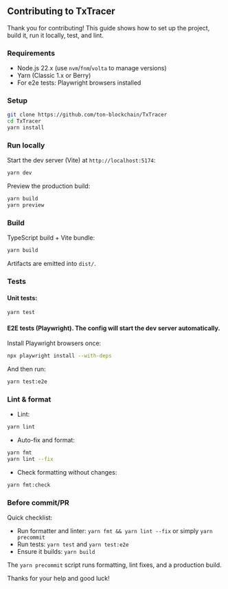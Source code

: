 ## Contributing to TxTracer

Thank you for contributing! This guide shows how to set up the project, build it, run it locally, test, and lint.

### Requirements

- Node.js 22.x (use `nvm`/`fnm`/`volta` to manage versions)
- Yarn (Classic 1.x or Berry)
- For e2e tests: Playwright browsers installed

### Setup

```bash
git clone https://github.com/ton-blockchain/TxTracer
cd TxTracer
yarn install
```

### Run locally

Start the dev server (Vite) at `http://localhost:5174`:

```bash
yarn dev
```

Preview the production build:

```bash
yarn build
yarn preview
```

### Build

TypeScript build + Vite bundle:

```bash
yarn build
```

Artifacts are emitted into `dist/`.

### Tests

#### Unit tests:

```bash
yarn test
```

#### E2E tests (Playwright). The config will start the dev server automatically.

Install Playwright browsers once:

```bash
npx playwright install --with-deps
```

And then run:

```bash
yarn test:e2e
```

### Lint & format

- Lint:

```bash
yarn lint
```

- Auto-fix and format:

```bash
yarn fmt
yarn lint --fix
```

- Check formatting without changes:

```bash
yarn fmt:check
```

### Before commit/PR

Quick checklist:

- Run formatter and linter: `yarn fmt && yarn lint --fix` or simply `yarn precommit`
- Run tests: `yarn test` and `yarn test:e2e`
- Ensure it builds: `yarn build`

The `yarn precommit` script runs formatting, lint fixes, and a production build.

Thanks for your help and good luck!
